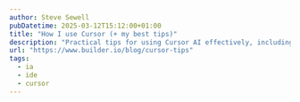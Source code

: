 ```yaml
---
author: Steve Sewell
pubDatetime: 2025-03-12T15:12:00+01:00
title: "How I use Cursor (+ my best tips)"
description: "Practical tips for using Cursor AI effectively, including YOLO mode, test-driven development, debugging, and keyboard shortcuts."
url: "https://www.builder.io/blog/cursor-tips"
tags:
  - ia
  - ide
  - cursor
---
```

